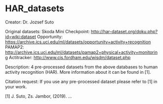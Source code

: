 # HAR_datasets
Creator: 
Dr. Jozsef Suto

Original datasets: 
Skoda Mini Checkpoint: http://har-dataset.org/doku.php?id=wiki:dataset
Opportunity: https://archive.ics.uci.edu/ml/datasets/opportunity+activity+recognition
PAMAP2: http://archive.ics.uci.edu/ml/datasets/pamap2+physical+activity+monitoring
Actitracker: http://www.cis.fordham.edu/wisdm/dataset.php

Description: 
4 pre-processed datasets from the above databases to human activity recognition (HAR). More information about it can be found in [1].

Citation request: 
If you use any pre-processed dataset please refer to [1] in your work.

[1] J. Suto, Zs. Jambor, (2019). ...

